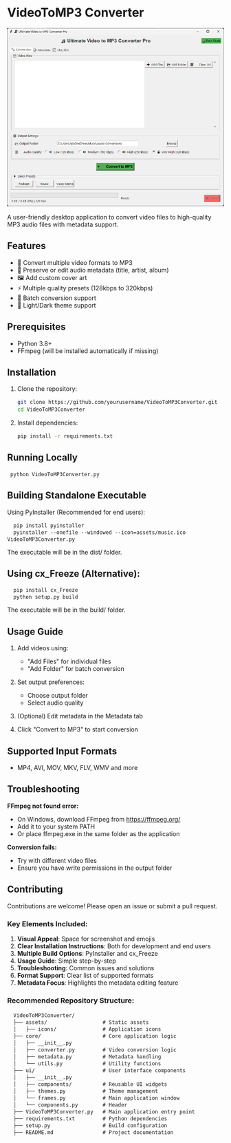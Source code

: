 # VideoToMP3 Converter

![App Screenshot](VideoToMP3Converter/assets/Screenshot.png) <!-- Add a screenshot if available -->

A user-friendly desktop application to convert video files to high-quality MP3 audio files with metadata support.

## Features

- 🎥 Convert multiple video formats to MP3
- 🎵 Preserve or edit audio metadata (title, artist, album)
- 🖼️ Add custom cover art
- ⚡ Multiple quality presets (128kbps to 320kbps)
- 📁 Batch conversion support
- 🎨 Light/Dark theme support

## Prerequisites

- Python 3.8+
- FFmpeg (will be installed automatically if missing)

## Installation

1. Clone the repository:
   ```bash
   git clone https://github.com/yourusername/VideoToMP3Converter.git
   cd VideoToMP3Converter
   
2. Install dependencies:
   ```bash
   pip install -r requirements.txt

## Running Locally
     python VideoToMP3Converter.py

## Building Standalone Executable
Using PyInstaller (Recommended for end users):

      pip install pyinstaller
      pyinstaller --onefile --windowed --icon=assets/music.ico VideoToMP3Converter.py

The executable will be in the dist/ folder.

## Using cx_Freeze (Alternative):

      pip install cx_Freeze
      python setup.py build
The executable will be in the build/ folder.

## Usage Guide
1. Add videos using:
     - "Add Files" for individual files
     - "Add Folder" for batch conversion

2. Set output preferences:
      - Choose output folder
      - Select audio quality

3. (Optional) Edit metadata in the Metadata tab

4. Click "Convert to MP3" to start conversion

## Supported Input Formats
   - MP4, AVI, MOV, MKV, FLV, WMV and more

## Troubleshooting
**FFmpeg not found error:**
   - On Windows, download FFmpeg from https://ffmpeg.org/
   - Add it to your system PATH
   - Or place ffmpeg.exe in the same folder as the application

**Conversion fails:**
   - Try with different video files
   - Ensure you have write permissions in the output folder

## Contributing
Contributions are welcome! Please open an issue or submit a pull request.

### Key Elements Included:

1. **Visual Appeal**: Space for screenshot and emojis
2. **Clear Installation Instructions**: Both for development and end users
3. **Multiple Build Options**: PyInstaller and cx_Freeze
4. **Usage Guide**: Simple step-by-step
5. **Troubleshooting**: Common issues and solutions
6. **Format Support**: Clear list of supported formats
7. **Metadata Focus**: Highlights the metadata editing feature

### Recommended Repository Structure:

      VideoToMP3Converter/
      ├── assets/                  # Static assets
      │   ├── icons/               # Application icons
      ├── core/                    # Core application logic
      │   ├── __init__.py
      │   ├── converter.py         # Video conversion logic
      │   ├── metadata.py          # Metadata handling
      │   └── utils.py             # Utility functions
      ├── ui/                      # User interface components
      │   ├── __init__.py
      │   ├── components/          # Reusable UI widgets
      │   ├── themes.py            # Theme management
      │   └── frames.py            # Main application window
      │   └── components.py        # Header 
      ├── VideoToMP3Converter.py   # Main application entry point
      ├── requirements.txt         # Python dependencies
      ├── setup.py                 # Build configuration
      ├── README.md                # Project documentation

